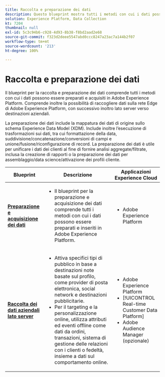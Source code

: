 ```yaml
---
title: Raccolta e preparazione dei dati
description: Questo blueprint mostra tutti i metodi con cui i dati possono essere acquisiti e preparati in Adobe Experience Platform.
solution: Experience Platform, Data Collection
kt: 7204
thumbnail: null
exl-id: 5c3c94b6-c928-4d93-8b38-f8bd2aad2e68
source-git-commit: f323d2deee5547abd0ccc8247a23ac7a144b2f07
workflow-type: tm+mt
source-wordcount: '213'
ht-degree: 100%

---
```


# Raccolta e preparazione dei dati

Il blueprint per la raccolta e preparazione dei dati comprende tutti i metodi con cui i dati possono essere preparati e acquisiti in Adobe Experience Platform. Comprende inoltre la possibilità di raccogliere dati sulla rete Edge di Adobe Experience Platform, con successivo inoltro lato server verso destinazioni aziendali.

La preparazione dei dati include la mappatura dei dati di origine sullo schema Experience Data Model (XDM). Include inoltre l’esecuzione di trasformazioni sui dati, tra cui formattazione della data, suddivisione/concatenazione/conversioni di campi e unione/fusione/riconfigurazione di record. La preparazione dei dati è utile per unificare i dati dei clienti al fine di fornire analisi aggregate/filtrate, inclusa la creazione di rapporti o la preparazione dei dati per assemblaggio/data science/attivazione dei profili cliente.

| Blueprint | Descrizione | Applicazioni Experience Cloud |
|---|---|---|
| **[Preparazione e acquisizione dei dati](ingestion.md)** | <ul><li>Il blueprint per la preparazione e acquisizione dei dati comprende tutti i metodi con cui i dati possono essere preparati e inseriti in Adobe Experience Platform.</ul></li> | <ul><li> Adobe Experience Platform </ul></li> |
| **[Raccolta dei dati aziendali lato server](server-side-collection.md)** | <ul><li>Attiva specifici tipi di pubblico in base a destinazioni note basate sul profilo, come provider di posta elettronica, social network e destinazioni pubblicitarie. </li><li>Per il targeting e la personalizzazione online, utilizza attributi ed eventi offline come dati da ordini, transazioni, sistema di gestione delle relazioni con i clienti o fedeltà, insieme a dati sul comportamento online.</li></ul> | <ul><li>Adobe Experience Platform</li><li> [!UICONTROL Real-time Customer Data Platform]</li><li>Adobe Audience Manager (opzionale)</li></ul> |

